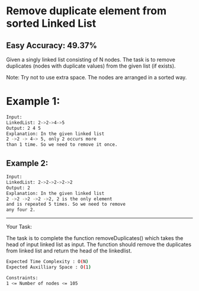 # Remove duplicate element from sorted Linked List
## Easy  Accuracy: 49.37%


<p>Given a singly linked list consisting of N nodes. The task is to remove duplicates (nodes with duplicate values) from the given list (if exists).</p>

<p>Note: Try not to use extra space. The nodes are arranged in a sorted way.</p>

# Example 1:

```bash
Input:
LinkedList: 2->2->4->5
Output: 2 4 5
Explanation: In the given linked list 
2 ->2 -> 4-> 5, only 2 occurs more 
than 1 time. So we need to remove it once.
```

## Example 2:

```bash
Input:
LinkedList: 2->2->2->2->2
Output: 2
Explanation: In the given linked list 
2 ->2 ->2 ->2 ->2, 2 is the only element
and is repeated 5 times. So we need to remove
any four 2.
```

<hr>

<span>Your Task:</span>
<p>The task is to complete the function removeDuplicates() which takes the head of input linked list as input. The function should remove the duplicates from linked list and return the head of the linkedlist.</p>


```bash
Expected Time Complexity : O(N)
Expected Auxilliary Space : O(1)

Constraints:
1 <= Number of nodes <= 105
```